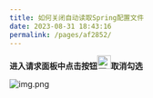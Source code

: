 ```yaml
---
title: 如何关闭自动读取Spring配置文件
date: 2023-08-31 18:43:16
permalink: /pages/af2852/
---
```


**进入请求面板中点击按钮<img :src="$withBase('/img/plugin/icon/more.svg')" alt="更多配置" width=24>取消勾选**

![img.png](/img/qa/qa1.png)
